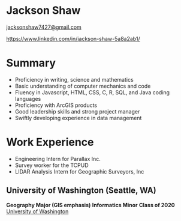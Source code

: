 # Jackson Shaw

jacksonshaw7427@gmail.com

https://www.linkedin.com/in/jackson-shaw-5a8a2ab1/

# Summary

- Proficiency in writing, science and mathematics
- Basic understanding of computer mechanics and code
- Fluency in Javascript, HTML, CSS, C, R, SQL, and Java coding languages
- Proficiency with ArcGIS products
- Good leadership skills and strong project manager
- Swiftly developing experience in data management


# Work Experience
 - Engineering Intern for Parallax Inc.
 - Survey worker for the TCPUD
 - LIDAR Analysis Intern for Geographic Surveyors, Inc

## University of Washington (Seattle, WA)

**Geography Major (GIS emphasis)**
**Informatics Minor**
**Class of 2020**
[University of Washington](https://www.washington.edu/)
